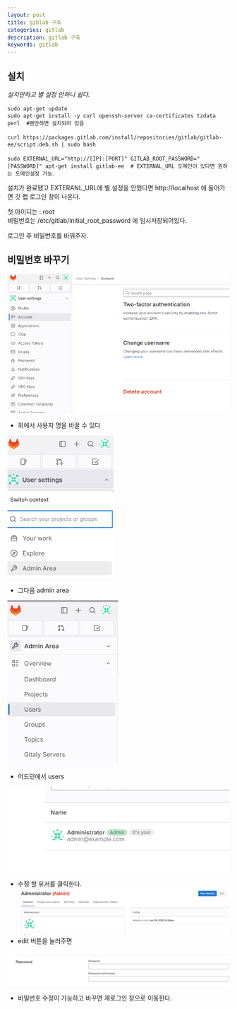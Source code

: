 ```yaml
---
layout: post
title: giblab 구축
categories: gitlab 
description: gitlab 구축
keywords: gitlab
---
```


## 설치

 _설치만하고 별 설정 안하니 쉽다._

~~~
sudo apt-get update  
sudo apt-get install -y curl openssh-server ca-certificates tzdata perl  #왠만하면 설치되어 있음

curl https://packages.gitlab.com/install/repositories/gitlab/gitlab-ee/script.deb.sh | sudo bash  

sudo EXTERNAL_URL="http://[IP]:[PORT]" GITLAB_ROOT_PASSWORD="[PASSWORD]" apt-get install gitlab-ee  # EXTERNAL_URL 도메인이 있다면 원하는 도메인설정 가능.  
~~~

설치가 완료됐고 EXTERANL_URL에 별 설정을 안했다면 http://localhost 에 들어가면 깃 랩 로그인 창이 나온다.

첫 아이디는 : root  
비밀번호는 /etc/gitlab/initial_root_password 에 임시저장되어있다.

로그인 후 비밀번호를 바꿔주자.

## 비밀번호 바꾸기

![account](/images/blog/20230629/account.png)

- 위에서 사용자 명을 바꿀 수 있다

![admin](/images/blog/20230629/admin.png)
- 그다음 admin area

![users](/images/blog/20230629/users.png)
- 어드민에서 users

![userclick](/images/blog/20230629/userclick.png)
- 수정 할 유저를 클릭한다.
![edit](/images/blog/20230629/edit.png)
- edit 버튼을 눌러주면

![pwd](/images/blog/20230629/pwd.png)
- 비밀번호 수정이 가능하고 바꾸면 재로그인 창으로 이동한다.


